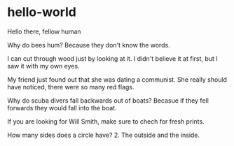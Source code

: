 # hello-world
Hello there, fellow human

Why do bees hum?
Because they don't know the words.

I can cut through wood just by looking at it.
I didn't believe it at first, but I saw it with my own eyes.

My friend just found out that she was dating a communist.
She really should have noticed, there were so many red flags.

Why do scuba divers fall backwards out of boats?
Becasue if they fell forwards they would fall into the boat.

If you are looking for Will Smith,
make sure to chech for fresh prints.

How many sides does a circle have?
2. The outside and the inside.
